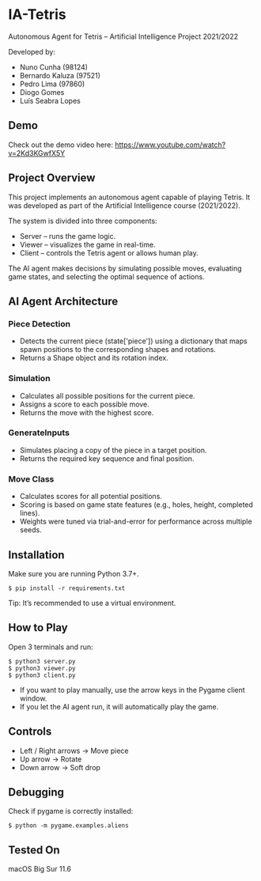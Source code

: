 # IA-Tetris

Autonomous Agent for Tetris – Artificial Intelligence Project 2021/2022

Developed by:

- Nuno Cunha (98124)
- Bernardo Kaluza (97521)
- Pedro Lima (97860)
- Diogo Gomes
- Luís Seabra Lopes

## Demo

Check out the demo video here: https://www.youtube.com/watch?v=2Kd3KGwfX5Y

## Project Overview

This project implements an autonomous agent capable of playing Tetris. It was developed as part of the Artificial Intelligence course (2021/2022).

The system is divided into three components:

- Server – runs the game logic.
- Viewer – visualizes the game in real-time.
- Client – controls the Tetris agent or allows human play.

The AI agent makes decisions by simulating possible moves, evaluating game states, and selecting the optimal sequence of actions.

## AI Agent Architecture
### Piece Detection

- Detects the current piece (state['piece']) using a dictionary that maps spawn positions to the corresponding shapes and rotations.
- Returns a Shape object and its rotation index.

### Simulation

- Calculates all possible positions for the current piece.
- Assigns a score to each possible move.
- Returns the move with the highest score.

### GenerateInputs

- Simulates placing a copy of the piece in a target position.
- Returns the required key sequence and final position.

### Move Class

- Calculates scores for all potential positions.
- Scoring is based on game state features (e.g., holes, height, completed lines).
- Weights were tuned via trial-and-error for performance across multiple seeds.

## Installation

Make sure you are running Python 3.7+.

    $ pip install -r requirements.txt


Tip: It’s recommended to use a virtual environment.

## How to Play

Open 3 terminals and run:

    $ python3 server.py
    $ python3 viewer.py
    $ python3 client.py


- If you want to play manually, use the arrow keys in the Pygame client window.
- If you let the AI agent run, it will automatically play the game.

## Controls

- Left / Right arrows → Move piece
- Up arrow → Rotate
- Down arrow → Soft drop

## Debugging

Check if pygame is correctly installed:

    $ python -m pygame.examples.aliens

## Tested On

macOS Big Sur 11.6
